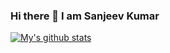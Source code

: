 ### Hi there 👋 I am Sanjeev Kumar

[![My's github stats](https://github-readme-stats.vercel.app/api?username=sanjeev8386&count_private=true&show_icons=true&theme=radical&hide_rank=false)](https://github.com/anuraghazra/github-readme-stats)

<!--
**sanjeev8386/sanjeev8386** is a ✨ _special_ ✨ repository because its `README.md` (this file) appears on your GitHub profile.

Here are some ideas to get you started:

- 🔭 I’m currently working on ...
- 🌱 I’m currently learning ...
- 👯 I’m looking to collaborate on ...
- 🤔 I’m looking for help with ...
- 💬 Ask me about ...
- 📫 How to reach me: ...
- 😄 Pronouns: ...
- ⚡ Fun fact: ...
-->
